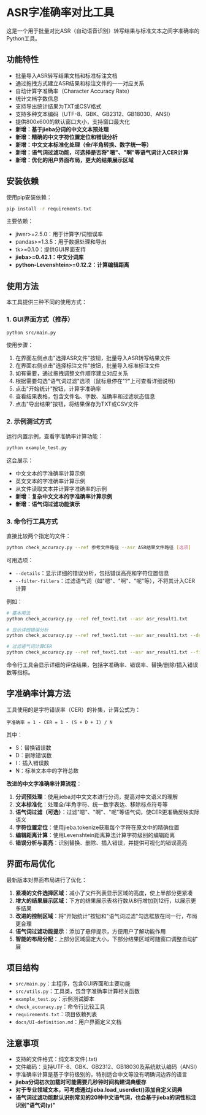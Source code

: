 # ASR字准确率对比工具

这是一个用于批量对比ASR（自动语音识别）转写结果与标准文本之间字准确率的Python工具。

## 功能特性

- 批量导入ASR转写结果文档和标准标注文档
- 通过拖拽方式建立ASR结果和标注文件的一一对应关系
- 自动计算字准确率（Character Accuracy Rate）
- 统计文档字数信息
- 支持导出统计结果为TXT或CSV格式
- 支持多种文本编码（UTF-8、GBK、GB2312、GB18030、ANSI）
- 提供800x600的默认窗口大小，支持窗口最大化
- **新增：基于jieba分词的中文文本预处理**
- **新增：精确的中文字符位置定位和错误分析**
- **新增：中文文本标准化处理（全/半角转换、数字统一等）**
- **新增：语气词过滤功能，可选择是否将"嗯"、"啊"等语气词计入CER计算**
- **新增：优化的用户界面布局，更大的结果展示区域**

## 安装依赖

使用pip安装依赖：

```bash
pip install -r requirements.txt
```

主要依赖：
- jiwer>=2.5.0：用于计算字/词错误率
- pandas>=1.3.5：用于数据处理和导出
- tk>=0.1.0：提供GUI界面支持
- **jieba>=0.42.1：中文分词库**
- **python-Levenshtein>=0.12.2：计算编辑距离**

## 使用方法

本工具提供三种不同的使用方式：

### 1. GUI界面方式（推荐）

```bash
python src/main.py
```

使用步骤：
1. 在界面左侧点击"选择ASR文件"按钮，批量导入ASR转写结果文件
2. 在界面右侧点击"选择标注文件"按钮，批量导入标准标注文件
3. 如有需要，通过拖拽调整文件顺序建立对应关系
4. 根据需要勾选"语气词过滤"选项（鼠标悬停在"?"上可查看详细说明）
5. 点击"开始统计"按钮，计算字准确率
6. 查看结果表格，包含文件名、字数、准确率和过滤状态信息
7. 点击"导出结果"按钮，将结果保存为TXT或CSV文件

### 2. 示例测试方式

运行内置示例，查看字准确率计算功能：

```bash
python example_test.py
```

这会展示：
- 中文文本的字准确率计算示例
- 英文文本的字准确率计算示例
- 从文件读取文本并计算字准确率的示例
- **新增：复杂中文文本的字准确率计算示例**
- **新增：语气词过滤功能演示**

### 3. 命令行工具方式

直接比较两个指定的文件：

```bash
python check_accuracy.py --ref 参考文件路径 --asr ASR结果文件路径 [选项]
```

可用选项：
- `--details`：显示详细的错误分析，包括错误高亮和字符位置信息
- `--filter-fillers`：过滤语气词（如"嗯"、"啊"、"呢"等），不将其计入CER计算

例如：
```bash
# 基本用法
python check_accuracy.py --ref ref_text1.txt --asr asr_result1.txt

# 显示详细错误分析
python check_accuracy.py --ref ref_text1.txt --asr asr_result1.txt --details

# 过滤语气词计算CER
python check_accuracy.py --ref ref_text1.txt --asr asr_result1.txt --filter-fillers
```

命令行工具会显示详细的评估结果，包括字准确率、错误率、替换/删除/插入错误数等指标。

## 字准确率计算方法

工具使用的是字符错误率（CER）的补集，计算公式为：

```
字准确率 = 1 - CER = 1 - (S + D + I) / N
```

其中：
- S：替换错误数
- D：删除错误数
- I：插入错误数
- N：标准文本中的字符总数

**改进的中文字准确率计算流程：**

1. **分词预处理**：使用jieba对中文文本进行分词，提高对中文语义的理解
2. **文本标准化**：处理全/半角字符、统一数字表达、移除标点符号等
3. **语气词过滤（可选）**：过滤"嗯"、"啊"、"呢"等语气词，使CER更准确反映实际语义
4. **字符位置定位**：使用jieba.tokenize获取每个字符在原文中的精确位置
5. **编辑距离计算**：使用Levenshtein距离算法计算字符级别的编辑距离
6. **错误分析与高亮**：识别替换、删除、插入错误，并提供可视化的错误高亮

## 界面布局优化

最新版本对界面布局进行了优化：

1. **紧凑的文件选择区域**：减小了文件列表显示区域的高度，使上半部分更紧凑
2. **增大的结果展示区域**：下方的结果展示表格行数从8行增加到12行，以展示更多结果
3. **改进的控制区域**：将"开始统计"按钮和"语气词过滤"勾选框放在同一行，布局更合理
4. **语气词过滤功能提示**：添加了悬停提示，方便用户了解功能作用
5. **智能的布局分配**：上部分区域固定大小，下部分结果区域可随窗口调整自动扩展

## 项目结构

- `src/main.py`：主程序，包含GUI界面和主要功能
- `src/utils.py`：工具类，包含字准确率计算相关函数
- `example_test.py`：示例测试脚本
- `check_accuracy.py`：命令行比较工具
- `requirements.txt`：项目依赖列表
- `docs/UI-definition.md`：用户界面定义文档

## 注意事项

- 支持的文件格式：纯文本文件(.txt)
- 文件编码：支持UTF-8、GBK、GB2312、GB18030及系统默认编码（ANSI）
- 字准确率计算是基于字符级别的，特别适合中文等没有明确词边界的语言
- **jieba分词初次加载时可能需要几秒钟时间构建词典缓存**
- **对于专业领域文本，可考虑通过jieba.load_userdict()添加自定义词典**
- **语气词过滤功能默认识别常见的20种中文语气词，也会基于jieba的词性标注识别"语气词(y)"** 